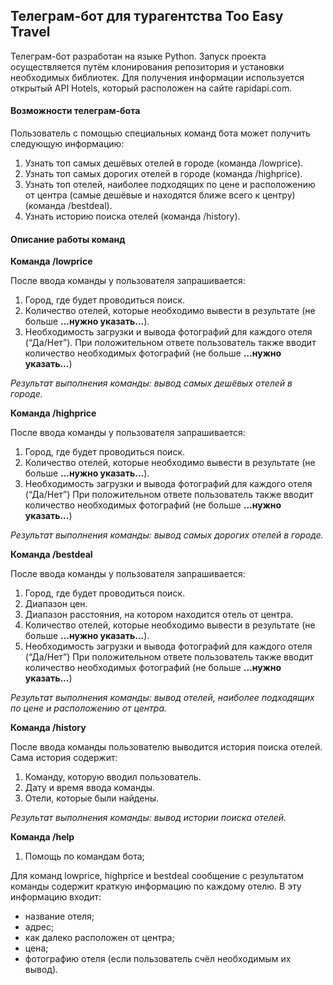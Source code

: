 ##  Телеграм-бот для турагентства Too Easy Travel

Телеграм-бот разработан на языке Python. Запуск проекта осуществляется путём клонирования репозитория и установки необходимых библиотек. Для получения информации используется открытый API Hotels, который расположен на
сайте rapidapi.com. 

#### Возможности телеграм-бота

Пользователь с помощью специальных команд бота может получить следующую информацию:
1. Узнать топ самых дешёвых отелей в городе (команда /lowprice).
1. Узнать топ самых дорогих отелей в городе (команда /highprice).
1. Узнать топ отелей, наиболее подходящих по цене и расположению от центра (самые дешёвые и находятся ближе всего к центру) (команда /bestdeal).
1. Узнать историю поиска отелей (команда /history).

#### Описание работы команд
**Команда /lowprice**

После ввода команды у пользователя запрашивается:
1. Город, где будет проводиться поиск.
1. Количество отелей, которые необходимо вывести в результате (не больше **...нужно указать...**).
1. Необходимость загрузки и вывода фотографий для каждого отеля (“Да/Нет”). 
	При положительном ответе пользователь также вводит количество необходимых фотографий (не больше **...нужно указать...**)
	
_Результат выполнения команды: вывод самых дешёвых отелей в городе._

**Команда /highprice**

После ввода команды у пользователя запрашивается:
1. Город, где будет проводиться поиск.
1. Количество отелей, которые необходимо вывести в результате (не больше **...нужно указать...**).
1. Необходимость загрузки и вывода фотографий для каждого отеля (“Да/Нет”)
	При положительном ответе пользователь также вводит количество необходимых фотографий (не больше **...нужно указать...**)
	
_Результат выполнения команды: вывод самых дорогих отелей в городе._

**Команда /bestdeal**

После ввода команды у пользователя запрашивается:
1. Город, где будет проводиться поиск.
1. Диапазон цен.
1. Диапазон расстояния, на котором находится отель от центра.
1. Количество отелей, которые необходимо вывести в результате (не больше **...нужно указать...**).
1. Необходимость загрузки и вывода фотографий для каждого отеля (“Да/Нет”)
	При положительном ответе пользователь также вводит количество необходимых фотографий (не больше **...нужно указать...**)
	
_Результат выполнения команды: вывод отелей, наиболее подходящих по цене и расположению от центра._
	
**Команда /history**

После ввода команды пользователю выводится история поиска отелей. Сама история содержит:
1. Команду, которую вводил пользователь.
1. Дату и время ввода команды.
1. Отели, которые были найдены.

_Результат выполнения команды: вывод истории поиска отелей._

**Команда /help** 
1.  Помощь по командам бота;


Для команд lowprice, highprice и bestdeal сообщение с результатом команды содержит краткую информацию по каждому отелю. В эту информацию входит:
* название отеля;
* адрес;
* как далеко расположен от центра;
* цена;
* фотографию отеля (если пользователь счёл необходимым их вывод).